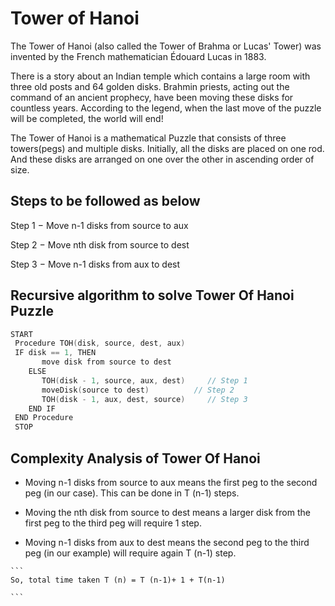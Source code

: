 # Tower of Hanoi

The Tower of Hanoi (also called the Tower of Brahma or Lucas' Tower) was invented by the French mathematician Édouard Lucas in 1883.

There is a story about an Indian temple which contains a large room with three old posts and 64 golden disks. Brahmin priests, acting out the command of an ancient prophecy, have been moving these disks for countless years. According to the legend, when the last move of the puzzle will be completed, the world will end!


The Tower of Hanoi is a mathematical Puzzle that consists of three towers(pegs) and multiple disks. Initially, all the disks are placed on one rod. And these disks are arranged on one over the other in ascending order of size.


## Steps to be followed as below

Step 1 − Move n-1 disks from source to aux

Step 2 − Move nth disk from source to dest

Step 3 − Move n-1 disks from aux to dest


## Recursive algorithm to solve Tower Of Hanoi Puzzle

```c++
START
 Procedure TOH(disk, source, dest, aux)
 IF disk == 1, THEN
       move disk from source to dest             
    ELSE
       TOH(disk - 1, source, aux, dest)     // Step 1
       moveDisk(source to dest)          // Step 2
       TOH(disk - 1, aux, dest, source)     // Step 3
    END IF
 END Procedure
 STOP
```


## Complexity Analysis of Tower Of Hanoi

- Moving n-1 disks from source to aux means the first peg to the second peg (in our case). This can be done in T (n-1) steps.

- Moving the nth disk from source to dest means a larger disk from the first peg to the third peg will require 1 step.

- Moving n-1 disks from aux to dest means the second peg to the third peg (in our example) will require again T (n-1) step.


````
```
So, total time taken T (n) = T (n-1)+ 1 + T(n-1)

```
````
 
